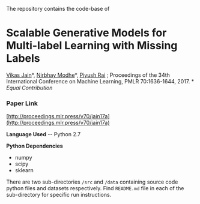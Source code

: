 The repository contains the code-base of

# Scalable Generative Models for Multi-label Learning with Missing Labels

[Vikas Jain](https://www.linkedin.com/in/vksjn/)\*, [Nirbhay Modhe](https://nirbhayjm.github.io/)\*, [Piyush Rai](https://www.cse.iitk.ac.in/users/piyush/) ; Proceedings of the 34th International Conference on Machine Learning, PMLR 70:1636-1644, 2017.
\* *Equal Contribution*

### Paper Link
[http://proceedings.mlr.press/v70/jain17a](http://proceedings.mlr.press/v70/jain17a)

**Language Used** -- Python 2.7

**Python Dependencies**
 - numpy
 - scipy
 - sklearn

 There are two sub-directories `/src` and `/data` containing source code python files and datasets respectively. Find `README.md` file in each of the sub-directory for specific run instructions.


